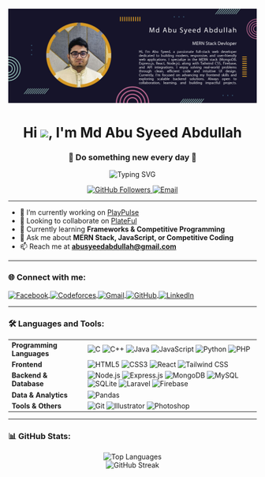 
<p align="center">
  <img src="https://raw.githubusercontent.com/asapial/asapial/refs/heads/main/asset/github_banner_image.jpg" alt="Banner_Image"/>
</p>




<h1 align="center">Hi <img src="https://media.giphy.com/media/hvRJCLFzcasrR4ia7z/giphy.gif" width="35">, I'm Md Abu Syeed Abdullah</h1>
<h3 align="center">🚀 Do something new every day 🚀</h3>

<p align="center">
  <img src="https://readme-typing-svg.demolab.com?font=Fira+Code&duration=2000&pause=1000&color=F7A41D&center=true&vCenter=true&width=435&lines=Full+Stack+Developer;MERN+Stack+Enthusiast;Competitive+Programmer;Lifelong+Learner" alt="Typing SVG" />
</p>

<p align="center">
  <a href="https://github.com/asapial?tab=followers">
    <img src="https://img.shields.io/github/followers/asapial?label=Follow&style=social" alt="GitHub Followers" />
  </a>
  <a href="mailto:abusyeedabdullah@gmail.com">
    <img src="https://img.shields.io/badge/Email-D14836?style=flat&logo=gmail&logoColor=white" alt="Email" />
  </a>
</p>

---

- 🔭 I’m currently working on [PlayPulse](https://playpulse-b8a0d.web.app/)
- 👯 Looking to collaborate on [PlateFul](https://plateful-21a3d.web.app/)
- 🌱 Currently learning **Frameworks & Competitive Programming**
- 💬 Ask me about **MERN Stack, JavaScript, or Competitive Coding**
- 📫 Reach me at **abusyeedabdullah@gmail.com**

---

<h3 align="left">🌐 Connect with me:</h3>
<p align="left">
  <a href="https://fb.com/asapial" target="_blank">
    <img align="center" src="https://img.shields.io/badge/Facebook-1877F2?style=for-the-badge&logo=facebook&logoColor=white" alt="Facebook" />
  </a>
  <a href="https://codeforces.com/profile/asapial" target="_blank">
    <img align="center" src="https://img.shields.io/badge/Codeforces-1F8ACB?style=for-the-badge&logo=codeforces&logoColor=white" alt="Codeforces" />
  </a>
  <a href="mailto:abusyeedabdullah@gmail.com" target="_blank">
    <img align="center" src="https://img.shields.io/badge/Gmail-D14836?style=for-the-badge&logo=gmail&logoColor=white" alt="Gmail" />
  </a>
  <a href="https://github.com/asapial" target="_blank">
    <img align="center" src="https://img.shields.io/badge/GitHub-181717?style=for-the-badge&logo=github&logoColor=white" alt="GitHub" />
  </a>
  <a href="https://www.linkedin.com/in/asapial/" target="_blank">
    <img align="center" src="https://img.shields.io/badge/LinkedIn-0A66C2?style=for-the-badge&logo=linkedin&logoColor=white" alt="LinkedIn" />
  </a>
</p>

---

<h3 align="left">🛠️ Languages and Tools:</h3>

<table>
  <tr>
    <td><b>Programming Languages</b></td>
    <td>
      <img src="https://img.shields.io/badge/C-00599C?style=for-the-badge&logo=c&logoColor=white" alt="C"/>
      <img src="https://img.shields.io/badge/C++-00599C?style=for-the-badge&logo=c%2B%2B&logoColor=white" alt="C++"/>
      <img src="https://img.shields.io/badge/Java-007396?style=for-the-badge&logo=java&logoColor=white" alt="Java"/>
      <img src="https://img.shields.io/badge/JavaScript-F7DF1E?style=for-the-badge&logo=javascript&logoColor=black" alt="JavaScript"/>
      <img src="https://img.shields.io/badge/Python-3776AB?style=for-the-badge&logo=python&logoColor=white" alt="Python"/>
      <img src="https://img.shields.io/badge/PHP-777BB4?style=for-the-badge&logo=php&logoColor=white" alt="PHP"/>
    </td>
  </tr>
  <tr>
    <td><b>Frontend</b></td>
    <td>
      <img src="https://img.shields.io/badge/HTML5-E34F26?style=for-the-badge&logo=html5&logoColor=white" alt="HTML5"/>
      <img src="https://img.shields.io/badge/CSS3-1572B6?style=for-the-badge&logo=css3&logoColor=white" alt="CSS3"/>
      <img src="https://img.shields.io/badge/React-20232A?style=for-the-badge&logo=react&logoColor=61DAFB" alt="React"/>
      <img src="https://img.shields.io/badge/Tailwind_CSS-38B2AC?style=for-the-badge&logo=tailwind-css&logoColor=white" alt="Tailwind CSS"/>
    </td>
  </tr>
  <tr>
    <td><b>Backend & Database</b></td>
    <td>
      <img src="https://img.shields.io/badge/Node.js-339933?style=for-the-badge&logo=nodedotjs&logoColor=white" alt="Node.js"/>
      <img src="https://img.shields.io/badge/Express.js-000000?style=for-the-badge&logo=express&logoColor=white" alt="Express.js"/>
      <img src="https://img.shields.io/badge/MongoDB-47A248?style=for-the-badge&logo=mongodb&logoColor=white" alt="MongoDB"/>
      <img src="https://img.shields.io/badge/MySQL-4479A1?style=for-the-badge&logo=mysql&logoColor=white" alt="MySQL"/>
      <img src="https://img.shields.io/badge/SQLite-003B57?style=for-the-badge&logo=sqlite&logoColor=white" alt="SQLite"/>
      <img src="https://img.shields.io/badge/Laravel-FF2D20?style=for-the-badge&logo=laravel&logoColor=white" alt="Laravel"/>
      <img src="https://img.shields.io/badge/Firebase-FFCA28?style=for-the-badge&logo=firebase&logoColor=black" alt="Firebase"/>
    </td>
  </tr>
  <tr>
    <td><b>Data & Analytics</b></td>
    <td>
      <img src="https://img.shields.io/badge/Pandas-150458?style=for-the-badge&logo=pandas&logoColor=white" alt="Pandas"/>
    </td>
  </tr>
  <tr>
    <td><b>Tools & Others</b></td>
    <td>
      <img src="https://img.shields.io/badge/Git-F05032?style=for-the-badge&logo=git&logoColor=white" alt="Git"/>
      <img src="https://img.shields.io/badge/Adobe%20Illustrator-FF9A00?style=for-the-badge&logo=adobe-illustrator&logoColor=white" alt="Illustrator"/>
      <img src="https://img.shields.io/badge/Adobe%20Photoshop-31A8FF?style=for-the-badge&logo=adobe-photoshop&logoColor=white" alt="Photoshop"/>
    </td>
  </tr>
</table>

---

<h3 align="left">📊 GitHub Stats:</h3>
<p align="center">
  <img src="https://github-readme-stats.vercel.app/api/top-langs?username=asapial&show_icons=true&locale=en&layout=compact" alt="Top Languages" />
  <br>
  <img src="https://github-readme-streak-stats.herokuapp.com/?user=asapial&" alt="GitHub Streak" />
</p>